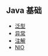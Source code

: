 ## Java 基础
- [泛型](https://github.com/lazecoding/Note/blob/main/note/articles/java/泛型.md)
- [异常](https://github.com/lazecoding/Note/blob/main/note/articles/java/异常.md)
- [注解](https://github.com/lazecoding/Note/blob/main/note/articles/java/注解.md)
- [NIO](https://github.com/lazecoding/Note/blob/main/note/articles/java/NIO.md)
